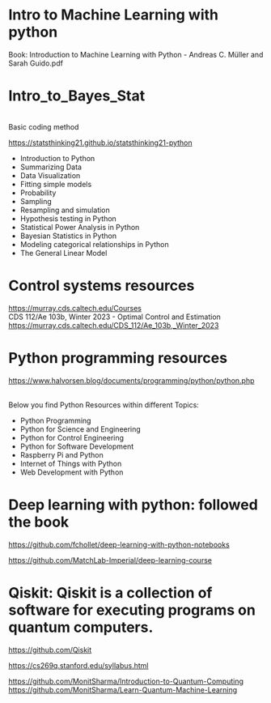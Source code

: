 # Intro to Machine Learning with python

Book: Introduction to Machine Learning with Python - Andreas C. Müller and Sarah Guido.pdf 

# Intro_to_Bayes_Stat
</br> Basic coding method

https://statsthinking21.github.io/statsthinking21-python


- Introduction to Python
- Summarizing Data
- Data Visualization
- Fitting simple models
- Probability
- Sampling
- Resampling and simulation
- Hypothesis testing in Python
- Statistical Power Analysis in Python
- Bayesian Statistics in Python
- Modeling categorical relationships in Python
- The General Linear Model


# Control systems resources
https://murray.cds.caltech.edu/Courses
</br> CDS 112/Ae 103b, Winter 2023 - Optimal Control and Estimation
https://murray.cds.caltech.edu/CDS_112/Ae_103b,_Winter_2023

# Python programming resources
https://www.halvorsen.blog/documents/programming/python/python.php

</br> Below you find Python Resources within different Topics:
- Python Programming
- Python for Science and Engineering
- Python for Control Engineering
- Python for Software Development
- Raspberry Pi and Python
- Internet of Things with Python
- Web Development with Python

# Deep learning with python: followed the book
https://github.com/fchollet/deep-learning-with-python-notebooks

https://github.com/MatchLab-Imperial/deep-learning-course


# Qiskit: Qiskit is a collection of software for executing programs on quantum computers.
https://github.com/Qiskit

https://cs269q.stanford.edu/syllabus.html

https://github.com/MonitSharma/Introduction-to-Quantum-Computing
https://github.com/MonitSharma/Learn-Quantum-Machine-Learning